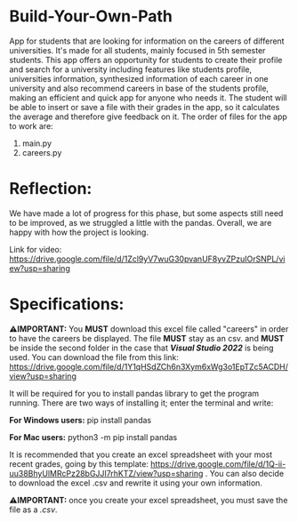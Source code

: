 # Build-Your-Own-Path
App for students that are looking for information on the careers of different universities. It's made for all students, mainly focused in 5th semester students.
This app offers an opportunity for students to create their profile and search for a university including features like students profile, universities information, synthesized information of each career in one university and also recommend careers in base of the students profile, making an efficient and quick app for anyone who needs it. The student will be able to insert or save a file with their grades in the app, so it calculates the average and therefore give feedback on it. 
The order of files for the app to work are: 
1. main.py
2. careers.py

# Reflection: 
We have made a lot of progress for this phase, but some aspects still need to be improved, as we struggled a little with the pandas. Overall, we are happy with how the project is looking.

Link for video: https://drive.google.com/file/d/1Zcl9yV7wuG30pvanUF8yvZPzuIOrSNPL/view?usp=sharing

# Specifications: 
⚠️**IMPORTANT:** You **MUST** download this excel file called "careers" in order to have the careers be displayed. The file **MUST** stay as an csv. and **MUST** be inside the second folder in the case that _**Visual Studio 2022**_ is being used. You can download the file from this link: https://drive.google.com/file/d/1Y1qHSdZCh6n3Xym6xWg3o1EpTZc5ACDH/view?usp=sharing 

It will be required for you to install pandas library to get the program running. There are two ways of installing it; enter the terminal and write:

**For Windows users:**
pip install pandas

**For Mac users:**
python3 -m pip install pandas

It is recommended that you create an excel spreadsheet with your most recent grades, going by this template:
https://drive.google.com/file/d/1Q-ii-uu38BhyUlMRcPz28bGJJI7rhKTZ/view?usp=sharing .
You can also decide to download the excel .csv and rewrite it using your own information.

⚠️**IMPORTANT:** once you create your excel spreadsheet, you must save the file as a _.csv_.


